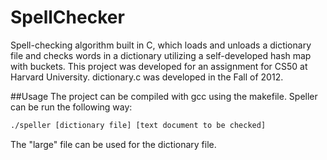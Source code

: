 # SpellChecker
Spell-checking algorithm built in C, which loads and unloads a dictionary file and checks words in a dictionary utilizing a self-developed hash map with buckets.  This project was developed for an assignment for CS50 at Harvard University.  dictionary.c was developed in the Fall of 2012.

##Usage
The project can be compiled with gcc using the makefile.  Speller can be run the following way:

```bash
./speller [dictionary file] [text document to be checked]
```

The "large" file can be used for the dictionary file.

